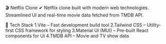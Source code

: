 🎬 Netflix Clone 
✔ Netflix clone built with modern web technologies. Streamlined UI and real-time movie data fetched from TMDB API.

🚀 Tech Stack
1.Vite – Fast development build tool
2.Tailwind CSS – Utility-first CSS framework for styling
3.Material UI (MUI) – Pre-built React components for UI
4.TMDB API – Movie and TV show data 


